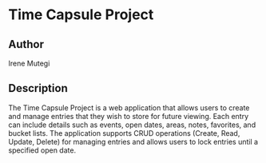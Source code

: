 # Time Capsule Project

## Author
Irene Mutegi

## Description
The Time Capsule Project is a web application that allows users to create and manage entries that they wish to store for future viewing. Each entry can include details such as events, open dates, areas, notes, favorites, and bucket lists. The application supports CRUD operations (Create, Read, Update, Delete) for managing entries and allows users to lock entries until a specified open date.
